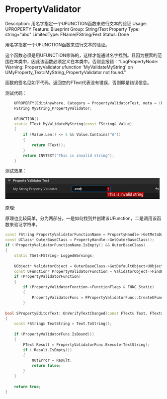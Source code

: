 # PropertyValidator

Description: 用名字指定一个UFUNCTION函数来进行文本的验证
Usage: UPROPERTY
Feature: Blueprint
Group: String/Text Property
Type: string="abc"
LimitedType: FName/FString/Fext
Status: Done

用名字指定一个UFUNCTION函数来进行文本的验证。

这个函数必须是用UFUNCTION修饰的，这样才能通过名字找到。且因为搜索的范围在本类中，因此该函数必须定义在本类中。否则会报错：“LogPropertyNode: Warning: PropertyValidator ufunction 'MyValidateMyString' on UMyProperty_Text::MyString_PropertyValidator not found.”

函数的签名见如下代码。返回空的FText代表没有错误，否则即是错误信息。

测试代码：

```cpp
	UPROPERTY(EditAnywhere, Category = PropertyValidatorTest, meta = (PropertyValidator = "MyValidateMyString"))
	FString MyString_PropertyValidator;

	UFUNCTION()
	static FText MyValidateMyString(const FString& Value)
	{
		if (Value.Len() <= 5 && Value.Contains("A"))
		{
			return FText();
		}
		return INVTEXT("This is invalid string");
	}
```

测试效果：

![Untitled](PropertyValidator/Untitled.png)

原理:

原理也比较简单，分为两部分。一是如何找到并创建该UFunction，二是调用该函数来验证字符串。

```cpp
const FString PropertyValidatorFunctionName = PropertyHandle->GetMetaData(NAME_PropertyValidator);
const UClass* OuterBaseClass = PropertyHandle->GetOuterBaseClass();
if (!PropertyValidatorFunctionName.IsEmpty() && OuterBaseClass)
{
	static TSet<FString> LoggedWarnings;
	
	UObject* ValidatorObject = OuterBaseClass->GetDefaultObject<UObject>();
	const UFunction* PropertyValidatorFunction = ValidatorObject->FindFunction(*PropertyValidatorFunctionName);
	if (PropertyValidatorFunction)
	{
		if (PropertyValidatorFunction->FunctionFlags & FUNC_Static)
		{
			PropertyValidatorFunc = FPropertyValidatorFunc::CreateUFunction(ValidatorObject, PropertyValidatorFunction->GetFName());
		}
		
bool SPropertyEditorText::OnVerifyTextChanged(const FText& Text, FText& OutError)
{
	const FString& TextString = Text.ToString();

	if (PropertyValidatorFunc.IsBound())
	{
		FText Result = PropertyValidatorFunc.Execute(TextString); 
		if (!Result.IsEmpty())
		{
			OutError = Result;
			return false;
		}
	}

	return true;
}
```